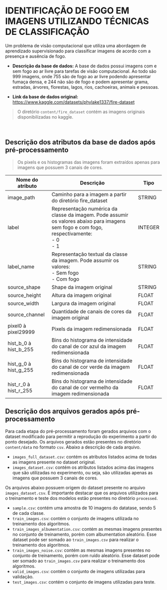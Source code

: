 # IDENTIFICAÇÃO DE FOGO EM IMAGENS UTILIZANDO TÉCNICAS DE CLASSIFICAÇÃO

Um problema de visão computacional que utiliza uma abordagem de aprendizado supervisionado para classificar imagens de acordo com a presença e ausência de fogo.

- **Descrição da base de dados:** A base de dados possui imagens com e sem fogo ao ar livre para tarefas de visão computacional. Ao todo são 999 imagens, onde 755 são de fogo ao ar livre podendo apresentar fumaça densa, e 244 não são de fogo e podem apresentar grama, estradas, árvores, florestas, lagos, rios, cachoeiras, animais e pessoas. 


- **Link da base de dados original:** https://www.kaggle.com/datasets/phylake1337/fire-dataset
> O diretório `content/fire_dataset` contém as imagens originais disponibilizadas no kaggle.

<br> 

## Descrição dos atributos da base de dados após pré-processamento

> Os pixels e os histogramas das imagens foram extraídos apenas para imagens que possuem 3 canais de cores.

| Nome do atributo | Descrição | Tipo |
|------------------|-----------|------|
| image_path | Caminho para a imagem a partir do diretório fire_dataset | STRING |
| label | Representação numérica da classe da imagem. Pode assumir os valores abaixo para imagens sem fogo e com fogo, respectivamente: <br> - 0  <br> - 1 | INTEGER |
| label_name | Representação textual da classe da imagem. Pode assumir os valores: <br> - Sem fogo <br> - Com fogo | STRING |
| source_shape | Shape da imagem original | STRING |
| source_height | Altura da imagem original | FLOAT |
| source_width | Largura da imagem original | FLOAT |
| source_channel | Quantidade de canais de cores da imagem original | FLOAT |
| pixel0 à pixel29999 | Pixels da imagem redimensionada | FLOAT |
| hist_b_0 à hist_b_255 | Bins do histograma de intensidade do canal de cor azul da imagem redimensionada | FLOAT |
| hist_g_0 à hist_g_255 | Bins do histograma de intensidade do canal de cor verde  da imagem redimensionada | FLOAT |
| hist_r_0 à hist_r_255 | Bins do histograma de intensidade do canal de cor vermelho da imagem redimensionada | FLOAT |

## Descrição dos arquivos gerados após pré-processamento

Para cada etapa do pré-processamento foram gerados arquivos com o dataset modificado para permitir a reprodução do experimento a partir do ponto desejado. Os arquivos gerados estão presentes no diretório `content/data` no formato `csv`. Abaixo a descrição de cada arquivo.

- `images_full_dataset.csv`: contém os atributos listados acima de todas as imagens presente no dataset original.
- `images_dataset.csv`: contém os atributos listados acima das imagens que são utilizadas no experimento, ou seja, são utilizadas apenas as imagens que possuem 3 canais de cores.

Os arquivos abaixo possuem origem do dataset presente no arquivo `images_dataset.csv`. É importante destacar que os arquivos utilizados para o treinamento e teste dos modelos estão presentes no diretório `processed`.
- `sample.csv`: contém uma amostra de 10 imagens do datatase, sendo 5 de cada classe.
- `train_images.csv`: contém o conjunto de imagens utilizada no treinamento dos algoritmos.
- `train_images_albumentation.csv`: contém as mesmas imagens presentes no conjunto de treinamento, porém com albumentation aleatório. Esse dataset pode ser somado ao `train_images.csv` para realizar o treinamento dos algoritmos.
- `train_images_noise.csv`: contém as mesmas imagens presentes no conjunto de treinamento, porém com ruído aleatório. Esse dataset pode ser somado ao `train_images.csv` para realizar o treinamento dos algoritmos.
- `valid_images.csv`: contém o conjunto de imagens utilizadas para validação.
- `test_images.csv`: contém o conjunto de imagens utilizadas para teste.

